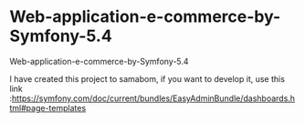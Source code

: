 # Web-application-e-commerce-by-Symfony-5.4
 Web-application-e-commerce-by-Symfony-5.4
 
I have created this project to samabom, if you want to develop it, use this link :https://symfony.com/doc/current/bundles/EasyAdminBundle/dashboards.html#page-templates
